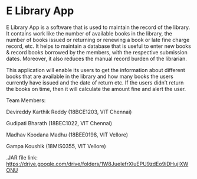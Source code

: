 # E Library App
E Library App is a software that is used to maintain the record of the library. It contains work like the number of available books in the library, the number of books issued or returning or renewing a book or late fine charge record, etc. It helps to maintain a database that is useful to enter new books & record books borrowed by the members, with the respective submission dates. Moreover, it also reduces the manual record burden of the librarian.                          

This application will enable its users to get the information about different books that are available in the library and how many books the users currently have issued and the date of return etc. If the users didn’t return the books on time, then it will calculate the amount fine and alert the user.

Team Members:

Devireddy Karthik Reddy (18BCE1203, VIT Chennai)

Gudipati Bharath (18BEC1022, VIT Chennai)

Madhav Koodana Madhu (18BEE0198, VIT Vellore)

Gampa Koushik (18MIS0355, VIT Vellore)

.JAR file link: https://drive.google.com/drive/folders/1W8JueIefrXluEPU9zdEo9iDHujIXWONU

